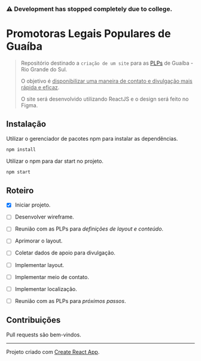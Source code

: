 ### ⚠️ Development has stopped completely due to college.

# Promotoras Legais Populares de Guaíba

> Repositório destinado a `criação de um site` para as [PLPs](http://themis.org.br/fazemos/promotoras-legais-populares/) de Guaíba - Rio Grande do Sul.
>
> O objetivo é <ins>disponibilizar uma maneira de contato e divulgação mais rápida e eficaz</ins>.
>
> O site será desenvolvido utilizando ReactJS e o design será feito no Figma.


## Instalação

Utilizar o gerenciador de pacotes npm para instalar as dependências.

```bash
npm install 
```

Utilizar o npm para dar start no projeto.

```bash
npm start 
```

## Roteiro

- [x] Iniciar projeto.
- [ ] Desenvolver wireframe.
- [ ] Reunião com as PLPs para _definições de layout e conteúdo_. 
- [ ] Aprimorar o layout.
- [ ] Coletar dados de apoio para divulgação.
- [ ] Implementar layout.
- [ ] Implementar meio de contato.
- [ ] Implementar localização.
- [ ] Reunião com as PLPs para _próximos passos_.


## Contribuições

Pull requests são bem-vindos.

---

Projeto criado com [Create React App](https://github.com/facebook/create-react-app).
